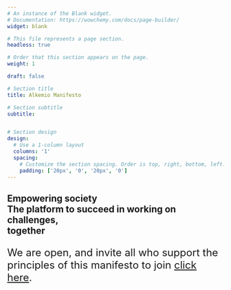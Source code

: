```yaml
---
# An instance of the Blank widget.
# Documentation: https://wowchemy.com/docs/page-builder/
widget: blank

# This file represents a page section.
headless: true

# Order that this section appears on the page.
weight: 1

draft: false

# Section title
title: Alkemio Manifesto

# Section subtitle
subtitle:


# Section design
design:
  # Use a 1-column layout
  columns: '1'
  spacing:
    # Customize the section spacing. Order is top, right, bottom, left.
    padding: ['20px', '0', '20px', '0']
---
```

<style>
   p {
   font-size: 24px;
   }
   .col-sm{
   padding:0px;
   }
</style>
<h2 class="text-center font-weight-light p-3"> Empowering society <br> The platform to succeed in working on challenges, <br>together </h2>
<p class="font-italic text-center pb-2">
   We are open, and invite all who support the principles of this manifesto to join <a href="https://alkem.io/" target="_blank"> click here</a>.
</p>
